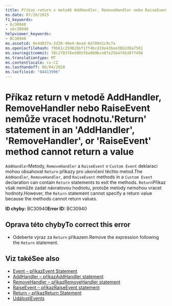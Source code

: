 ```yaml
---
title: Příkaz return v metodě AddHandler, RemoveHandler nebo RaiseEvent nemůže vracet hodnotu.
ms.date: 07/20/2015
f1_keywords:
- bc30940
- vbc30940
helpviewer_keywords:
- BC30940
ms.assetid: 0e4d037a-2d20-40e4-8ead-6d709d1c9c7a
ms.openlocfilehash: f9b61c25982bbf1ff4bcd10e43bee3bb2d8a7501
ms.sourcegitcommit: f8c270376ed905f6a8896ce0fe25b4f4b38ff498
ms.translationtype: MT
ms.contentlocale: cs-CZ
ms.lasthandoff: 06/04/2020
ms.locfileid: "84413996"
---
```

# <a name="return-statement-in-an-addhandler-removehandler-or-raiseevent-method-cannot-return-a-value"></a><span data-ttu-id="17302-102">Příkaz return v metodě AddHandler, RemoveHandler nebo RaiseEvent nemůže vracet hodnotu.</span><span class="sxs-lookup"><span data-stu-id="17302-102">'Return' statement in an 'AddHandler', 'RemoveHandler', or 'RaiseEvent' method cannot return a value</span></span>
<span data-ttu-id="17302-103">`AddHandler`Metody, `RemoveHandler` a `RaiseEvent` v `Custom Event` deklaraci mohou obsahovat `Return` příkazy pro ukončení těchto metod.</span><span class="sxs-lookup"><span data-stu-id="17302-103">The `AddHandler`, `RemoveHandler`, and `RaiseEvent` methods in a `Custom Event` declaration can contain `Return` statements to exit the methods.</span></span> <span data-ttu-id="17302-104">`Return`Příkaz však nemůže zadat návratovou hodnotu, protože metody nemohou vracet hodnoty.</span><span class="sxs-lookup"><span data-stu-id="17302-104">However, the `Return` statement cannot specify a return value because the methods cannot return values.</span></span>  
  
 <span data-ttu-id="17302-105">**ID chyby:** BC30940</span><span class="sxs-lookup"><span data-stu-id="17302-105">**Error ID:** BC30940</span></span>  
  
## <a name="to-correct-this-error"></a><span data-ttu-id="17302-106">Oprava této chyby</span><span class="sxs-lookup"><span data-stu-id="17302-106">To correct this error</span></span>  
  
- <span data-ttu-id="17302-107">Odeberte výraz za `Return` příkazem.</span><span class="sxs-lookup"><span data-stu-id="17302-107">Remove the expression following the `Return` statement.</span></span>  
  
## <a name="see-also"></a><span data-ttu-id="17302-108">Viz také</span><span class="sxs-lookup"><span data-stu-id="17302-108">See also</span></span>

- [<span data-ttu-id="17302-109">Event – příkaz</span><span class="sxs-lookup"><span data-stu-id="17302-109">Event Statement</span></span>](../language-reference/statements/event-statement.md)
- [<span data-ttu-id="17302-110">AddHandler – příkaz</span><span class="sxs-lookup"><span data-stu-id="17302-110">AddHandler statement</span></span>](../language-reference/statements/addhandler-statement.md)
- [<span data-ttu-id="17302-111">RemoveHandler – příkaz</span><span class="sxs-lookup"><span data-stu-id="17302-111">RemoveHandler statement</span></span>](../language-reference/statements/removehandler-statement.md)
- [<span data-ttu-id="17302-112">RaiseEvent – příkaz</span><span class="sxs-lookup"><span data-stu-id="17302-112">RaiseEvent statement</span></span>](../language-reference/statements/raiseevent-statement.md)
- [<span data-ttu-id="17302-113">Return – příkaz</span><span class="sxs-lookup"><span data-stu-id="17302-113">Return Statement</span></span>](../language-reference/statements/return-statement.md)
- [<span data-ttu-id="17302-114">Události</span><span class="sxs-lookup"><span data-stu-id="17302-114">Events</span></span>](../programming-guide/language-features/events/index.md)
